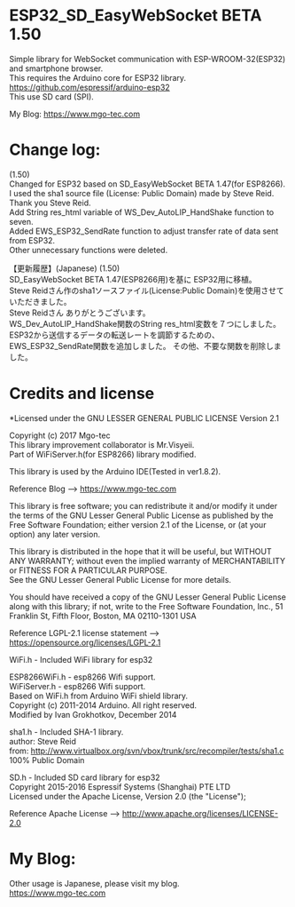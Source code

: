 # ESP32_SD_EasyWebSocket BETA 1.50
Simple library for WebSocket communication with ESP-WROOM-32(ESP32) and smartphone browser.  
This requires the Arduino core for ESP32 library.  
https://github.com/espressif/arduino-esp32  
This use SD card (SPI).  

My Blog: https://www.mgo-tec.com
# Change log:
(1.50)  
Changed for ESP32 based on SD_EasyWebSocket BETA 1.47(for ESP8266).  
I used the sha1 source file (License: Public Domain) made by Steve Reid.  
Thank you Steve Reid.  
Add String res_html variable of WS_Dev_AutoLIP_HandShake function to seven.  
Added EWS_ESP32_SendRate function to adjust transfer rate of data sent from ESP32.  
Other unnecessary functions were deleted.  
  
  
【更新履歴】(Japanese)
(1.50)  
SD_EasyWebSocket BETA 1.47(ESP8266用)を基に ESP32用に移植。  
Steve Reidさん作のsha1ソースファイル(License:Public Domain)を使用させていただきました。  
Steve Reidさん ありがとうございます。  
WS_Dev_AutoLIP_HandShake関数のString res_html変数を７つにしました。  
ESP32から送信するデータの転送レートを調節するための、EWS_ESP32_SendRate関数を追加しました。 
その他、不要な関数を削除しました。  

# Credits and license
*Licensed under the GNU LESSER GENERAL PUBLIC LICENSE Version 2.1  
  
Copyright (c) 2017 Mgo-tec  
This library improvement collaborator is Mr.Visyeii.  
Part of WiFiServer.h(for ESP8266) library modified.  
  
This library is used by the Arduino IDE(Tested in ver1.8.2).  
  
Reference Blog --> https://www.mgo-tec.com  
  
This library is free software; you can redistribute it and/or modify it under the terms of the GNU Lesser General Public License as published by the Free Software Foundation; either version 2.1 of the License, or (at your option) any later version.  
  
This library is distributed in the hope that it will be useful, but WITHOUT ANY WARRANTY; without even the implied warranty of MERCHANTABILITY or FITNESS FOR A PARTICULAR PURPOSE.  
See the GNU Lesser General Public License for more details.  
  
You should have received a copy of the GNU Lesser General Public License along with this library; if not, write to the Free Software Foundation, Inc., 51 Franklin St, Fifth Floor, Boston, MA  02110-1301  USA  
  
Reference LGPL-2.1 license statement --> https://opensource.org/licenses/LGPL-2.1  
  
WiFi.h - Included WiFi library for esp32  
  
ESP8266WiFi.h - esp8266 Wifi support.  
WiFiServer.h - esp8266 Wifi support.  
Based on WiFi.h from Arduino WiFi shield library.  
Copyright (c) 2011-2014 Arduino.  All right reserved.  
Modified by Ivan Grokhotkov, December 2014  
  
sha1.h - Included SHA-1 library.  
author: Steve Reid  
from: http://www.virtualbox.org/svn/vbox/trunk/src/recompiler/tests/sha1.c  
100% Public Domain  
  
SD.h - Included SD card library for esp32  
Copyright 2015-2016 Espressif Systems (Shanghai) PTE LTD  
Licensed under the Apache License, Version 2.0 (the "License");  
  
Reference Apache License --> http://www.apache.org/licenses/LICENSE-2.0  
  
# My Blog: 
Other usage is Japanese, please visit my blog.  
https://www.mgo-tec.com  